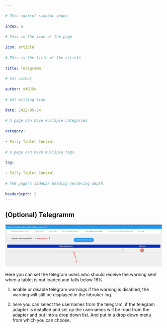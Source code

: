 ```yaml
---

# This control sidebar index

index: 6

# This is the icon of the page

icon: article

# This is the title of the article

title: Telegramm

# Set author

author: xXBJXx

# Set writing time

date: 2022-05-24

# A page can have multiple categories

category:

- Fully Tablet Control

# A page can have multiple tags

tag:

- Fully Tablet Control

# The page’s sidebar heading rendering depth.

headerDepth: 2
---
```


## (Optional) Telegramm

![telegram](../.vuepress/public/media/fully-tablet-control/telegram.png)

Here you can set the telegram users who should receive the warning sent when a tablet is not loaded and falls below 18%.

1. enable or disable telegram warnings if the warning is disabled, the warning will still be displayed in the Iobroker log.

2. here you can select the usernames from the telegram, if the telegram adapter is installed and set up the usernames will be read
   from the adapter and put into a drop down list.
   And put in a drop down menu from which you can choose.